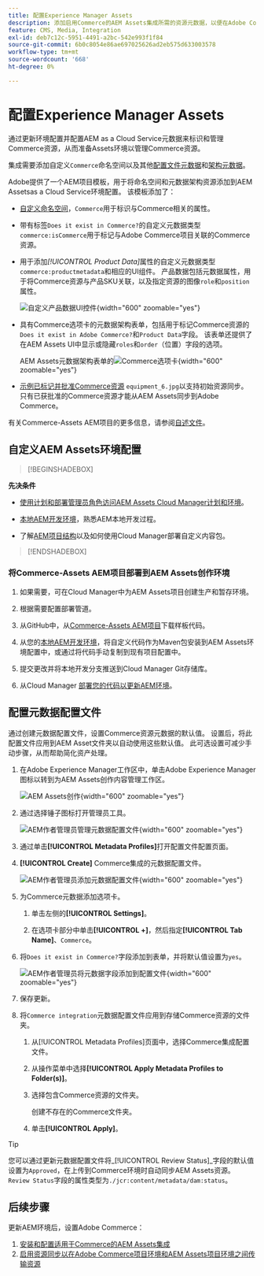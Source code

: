 ```yaml
---
title: 配置Experience Manager Assets
description: 添加启用Commerce的AEM Assets集成所需的资源元数据，以便在Adobe Commerce和Experience Manager Assets项目之间同步资源。
feature: CMS, Media, Integration
exl-id: deb7c12c-5951-4491-a2bc-542e993f1f84
source-git-commit: 6b0c8054e86ae697025626ad2eb575d633003578
workflow-type: tm+mt
source-wordcount: '668'
ht-degree: 0%

---
```


# 配置Experience Manager Assets

通过更新环境配置并配置AEM as a Cloud Service元数据来标识和管理Commerce资源，从而准备Assets环境以管理Commerce资源。

集成需要添加自定义`Commerce`命名空间以及其他[配置文件元数据](https://experienceleague.adobe.com/en/docs/experience-manager-cloud-service/content/assets/manage/metadata-profiles)和[架构元数据](https://experienceleague.adobe.com/en/docs/experience-manager-cloud-service/content/assets/manage/metadata-schemas)。

Adobe提供了一个AEM项目模板，用于将命名空间和元数据架构资源添加到AEM Assetsas a Cloud Service环境配置。 该模板添加了：

- [自定义命名空间](https://github.com/ankumalh/assets-commerce/blob/main/ui.config/jcr_root/apps/commerce/config/org.apache.sling.jcr.repoinit.RepositoryInitializer~commerce-namespaces.cfg.json)，`Commerce`用于标识与Commerce相关的属性。

- 带有标签`Does it exist in Commerce?`的自定义元数据类型`commerce:isCommerce`用于标记与Adobe Commerce项目关联的Commerce资源。

- 用于添加&#x200B;*[!UICONTROL Product Data]*&#x200B;属性的自定义元数据类型`commerce:productmetadata`和相应的UI组件。 产品数据包括元数据属性，用于将Commerce资源与产品SKU关联，以及指定资源的图像`role`和`position`属性。

  ![自定义产品数据UI控件](./assets/aem-commerce-sku-metadata-fields-from-template.png){width="600" zoomable="yes"}

- 具有Commerce选项卡的元数据架构表单，包括用于标记Commerce资源的`Does it exist in Adobe Commerce?`和`Product Data`字段。 该表单还提供了在AEM Assets UI中显示或隐藏`roles`和`order`（位置）字段的选项。

  AEM Assets元数据架构表单的![Commerce选项卡](./assets/assets-configure-metadata-schema-form-editor.png){width="600" zoomable="yes"}

- [示例已标记并批准Commerce资源](https://github.com/ankumalh/assets-commerce/blob/main/ui.content/src/main/content/jcr_root/content/dam/wknd/en/activities/hiking/equipment_6.jpg/.content.xml) `equipment_6.jpg`以支持初始资源同步。 只有已获批准的Commerce资源才能从AEM Assets同步到Adobe Commerce。

有关Commerce-Assets AEM项目的更多信息，请参阅[自述文件](https://github.com/ankumalh/assets-commerce)。

## 自定义AEM Assets环境配置

>[!BEGINSHADEBOX]

**先决条件**

- [使用计划和部署管理员角色访问AEM Assets Cloud Manager计划和环境](https://experienceleague.adobe.com/en/docs/experience-manager-cloud-service/content/onboarding/journey/cloud-manager#access-sysadmin-bo)。

- [本地AEM开发环境](https://experienceleague.adobe.com/en/docs/experience-manager-learn/cloud-service/local-development-environment-set-up/overview)，熟悉AEM本地开发过程。

- 了解[AEM项目结构](https://experienceleague.adobe.com/zh-hans/docs/experience-manager-cloud-service/content/implementing/developing/aem-project-content-package-structure)以及如何使用Cloud Manager部署自定义内容包。

>[!ENDSHADEBOX]

### 将Commerce-Assets AEM项目部署到AEM Assets创作环境

1. 如果需要，可在Cloud Manager中为AEM Assets项目创建生产和暂存环境。

1. 根据需要配置部署管道。

1. 从GitHub中，从[Commerce-Assets AEM项目](https://github.com/ankumalh/assets-commerce)下载样板代码。

1. 从您的[本地AEM开发环境](https://experienceleague.adobe.com/en/docs/experience-manager-learn/cloud-service/local-development-environment-set-up/overview)，将自定义代码作为Maven包安装到AEM Assets环境配置中，或通过将代码手动复制到现有项目配置中。

1. 提交更改并将本地开发分支推送到Cloud Manager Git存储库。

1. 从Cloud Manager [部署您的代码以更新AEM环境](https://experienceleague.adobe.com/en/docs/experience-manager-cloud-service/content/implementing/using-cloud-manager/deploy-code#deploying-code-with-cloud-manager)。

## 配置元数据配置文件

通过创建元数据配置文件，设置Commerce资源元数据的默认值。 设置后，将此配置文件应用到AEM Asset文件夹以自动使用这些默认值。 此可选设置可减少手动步骤，从而帮助简化资产处理。

1. 在Adobe Experience Manager工作区中，单击Adobe Experience Manager图标以转到为AEM Assets创作内容管理工作区。

   ![AEM Assets创作](./assets/aem-assets-authoring.png){width="600" zoomable="yes"}

1. 通过选择锤子图标打开管理员工具。

   ![AEM作者管理员管理元数据配置文件](./assets/aem-manage-metadata-profiles.png){width="600" zoomable="yes"}

1. 通过单击&#x200B;**[!UICONTROL Metadata Profiles]**&#x200B;打开配置文件配置页面。

1. **[!UICONTROL Create]** Commerce集成的元数据配置文件。

   ![AEM作者管理员添加元数据配置文件](./assets/aem-create-metadata-profile.png){width="600" zoomable="yes"}

1. 为Commerce元数据添加选项卡。

   1. 单击左侧的&#x200B;**[!UICONTROL Settings]**。

   1. 在选项卡部分中单击&#x200B;**[!UICONTROL +]**，然后指定&#x200B;**[!UICONTROL Tab Name]**、`Commerce`。

1. 将`Does it exist in Commerce?`字段添加到表单，并将默认值设置为`yes`。

   ![AEM作者管理员将元数据字段添加到配置文件](./assets/aem-edit-metadata-profile-fields.png){width="600" zoomable="yes"}

1. 保存更新。

1. 将`Commerce integration`元数据配置文件应用到存储Commerce资源的文件夹。

   1. 从[!UICONTROL  Metadata Profiles]页面中，选择Commerce集成配置文件。

   1. 从操作菜单中选择&#x200B;**[!UICONTROL Apply Metadata Profiles to Folder(s)]**。

   1. 选择包含Commerce资源的文件夹。

      创建不存在的Commerce文件夹。

   1. 单击&#x200B;**[!UICONTROL Apply]**。

>[!TIP]
>
>您可以通过更新元数据配置文件将&#x200B;_[!UICONTROL Review Status]_字段的默认值设置为`Approved`，在上传到Commerce环境时自动同步AEM Assets资源。 `Review Status`字段的属性类型为`./jcr:content/metadata/dam:status`。


## 后续步骤

更新AEM环境后，设置Adobe Commerce：

1. [安装和配置适用于Commerce的AEM Assets集成](aem-assets-configure-commerce.md)
2. [启用资源同步以在Adobe Commerce项目环境和AEM Assets项目环境之间传输资源](aem-assets-setup-synchronization.md)
